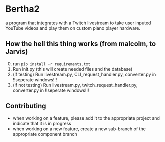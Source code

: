 # Bertha2

a program that integrates with a Twitch livestream to take user inputed YouTube videos and play them on custom piano player hardware.


## How the hell this thing works (from malcolm, to Jarvis)

0. run ```pip install -r requirements.txt```
1. Run init.py (this will create needed files and the database)
2. (if testing) Run livestream.py, CLI_request_handler.py, converter.py in !!seperate windows!!!
2. (if not testing) Run livestream.py, twitch_request_handler.py, converter.py in !!seperate windows!!!


## Contributing

* when working on a feature, please add it to the appropriate project and indicate that it is in progress
* when working on a new feature, create a new sub-branch of the appropriate component branch